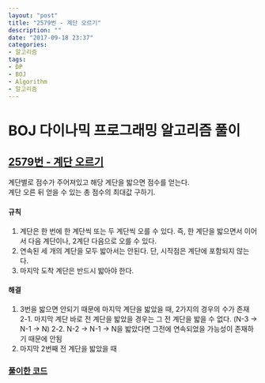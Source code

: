 ```yaml
---
layout: "post"
title: "2579번 - 계단 오르기"
description: ""
date: "2017-09-18 23:37"
categories:
- 알고리즘
tags:
- DP
- BOJ
- Algorithm
- 알고리즘
---
```


# BOJ 다이나믹 프로그래밍 알고리즘 풀이
## [2579번 - 계단 오르기](https://www.acmicpc.net/problem/1149) <br/>

계단별로 점수가 주어져있고 해당 계단을 밟으면 점수를 얻는다. <br/>
계단 오른 뒤 얻을 수 있는 총 점수의 최대값 구하기. <br/>

#### 규칙
1. 계단은 한 번에 한 계단씩 또는 두 계단씩 오를 수 있다. 즉, 한 계단을 밟으면서 이어서 다음 계단이나, 2계단 다음으로 오를 수 있다.
2. 연속된 세 개의 계단을 모두 밟아서는 안된다. 단, 시작점은 계단에 포함되지 않는다.
3. 마지막 도착 계단은 반드시 밟아야 한다.

#### 해결
1. 3번을 밟으면 안되기 때문에 마지막 계단을 밟았을 때, 2가지의 경우의 수가 존재 <br/>
2-1. 마지막 계단 바로 전 계단을 밟았을 경우는 그 전 계단을 밟을 수 없다. (N-3 -> N-1 -> N)
2-2. N-2 -> N-1 -> N을 밟았다면 그전에 연속되었을 가능성이 존재하기 때문에 안됨
3. 마지막 2번째 전 계단을 밟았을 때

### [풀이한 코드](https://github.com/hongsii/Algorithms/blob/master/src/BOJ/DP/Problem_2579.java)

